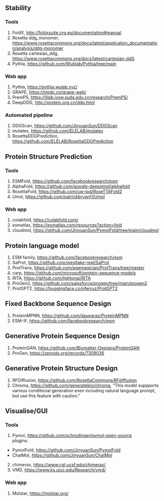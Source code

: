 
## Stability
### Tools
1. FoldX, http://foldxsuite.crg.eu/documentation#manual  
2. Rosetta ddg_monomer, https://www.rosettacommons.org/docs/latest/application_documentation/analysis/ddg-monomer  
3. Rosetta cartesian_ddg, https://www.rosettacommons.org/docs/latest/cartesian-ddG  
4. Pythia, https://github.com/Wublab/Pythia/tree/main  

### Web app
1. Pythia, https://pythia.wulab.xyz/  
2. GRAPE, https://nmdc.cn/grape-web/  
3. PremPS, https://lilab.jysw.suda.edu.cn/research/PremPS/  
4. DeepDDG, http://protein.org.cn/ddg.html  

### Automated pipeline
1. DDGScan, https://github.com/JinyuanSun/DDGScan  
2. mutatex, https://github.com/ELELAB/mutatex  
3. RosettaDDGPrediction, https://github.com/ELELAB/RosettaDDGPrediction  

## Protein Structure Prediction
### Tools
1. ESMFold, https://github.com/facebookresearch/esm    
2. AlphaFold, https://github.com/google-deepmind/alphafold  
3. RosettaFold, https://github.com/uw-ipd/RoseTTAFold2  
4. Umol, https://github.com/patrickbryant1/Umol  
### Web app
1. colabfold, https://colabfold.com/
2. esmatlas, https://esmatlas.com/resources?action=fold  
3. cloudmol, https://github.com/JinyuanSun/PymolFold/tree/main/cloudmol

## Protein language model
1. ESM family, https://github.com/facebookresearch/esm  
2. SaProt, https://github.com/westlake-repl/SaProt  
3. ProtTrans, https://github.com/agemagician/ProtTrans/tree/master  
4. carp, https://github.com/microsoft/protein-sequence-models  
5. RITA, https://github.com/lightonai/RITA  
6. ProGen2, https://github.com/salesforce/progen/tree/main/progen2  
7. ProtGPT2, https://huggingface.co/nferruz/ProtGPT2  

## Fixed Backbone Sequence Design
1. ProteinMPNN, https://github.com/dauparas/ProteinMPNN  
2. ESM-IF, https://github.com/facebookresearch/esm  

## Generative Protein Sequence Design
1. ProteinGAN, https://github.com/Biomatter-Designs/ProteinGAN  
2. ProGen, https://zenodo.org/records/7309036  

## Generative Protein Structure Design
1. RFDiffusion, https://github.com/RosettaCommons/RFdiffusion
2. Chroma, https://github.com/generatebio/chroma, "This model suppports various conditional generation even including natural language prompt, but use this feature with caution."  

## Visualise/GUI
### Tools
1. Pymol, https://github.com/schrodinger/pymol-open-source  
plugins:
- PymolFold, https://github.com/JinyuanSun/PymolFold
- ChatMol, https://github.com/JinyuanSun/ChatMol 
2. chimerax, https://www.cgl.ucsf.edu/chimerax/  
3. VMD, https://www.ks.uiuc.edu/Research/vmd/  
### Web app
1. Molstar, https://molstar.org/  

